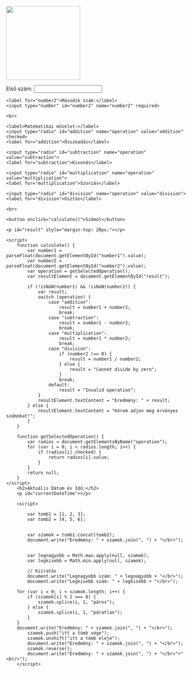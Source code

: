 
<!DOCTYPE html>
<html lang="en">
<head>
    <meta charset="UTF-8">
    <meta name="viewport" content="width=device-width, initial-scale=1.0">
    <title>Dokumentum</title>
</head>
<body>
    <img id="myImage" src="sad.webp" style="width: 200px;height: 200px;" onmouseenter="csere()" onmouseleave="vcsere()">
    <script>
        function csere() {
            document.getElementById("myImage").src = "hepi.jpg";
        }

        function vcsere() {
            document.getElementById("myImage").src = "sad.webp";
        }
    </script>
<label for="colorList">Válassz egy színt:</label>
<select id="colorList" onchange="changeTextColor()">
    <option value="" selected disabled>Válassz színt...</option>
    <option value="red">Piros</option>
    <option value="green">Zöld</option>
    <option value="blue">Kék</option>
    <option value="yellow">Sárga</option>
    <option value="orange">Narancs</option>
</select>

<p id="colorfulText" style="margin-top: 20px;">
    Ez egy hosszabb szöveg tetszőleges témakörben. Amikor kiválasztasz egy színt a listából,
    a szöveg színe megváltozik a kiválasztott színre.
</p>

<script>
    function changeTextColor() {
        var colorList = document.getElementById("colorList");
        var colorfulText = document.getElementById("colorfulText");
        var selectedColor = colorList.value;

        if (selectedColor) {
            colorfulText.style.color = selectedColor;
        } else {
            colorfulText.style.color = "";
        }
    }
</script>
<label for="number1">Első szám:</label>
    <input type="number" id="number1" name="number1" required>

    <label for="number2">Második szám:</label>
    <input type="number" id="number2" name="number2" required>

    <br>

    <label>Matematikai művelet:</label>
    <input type="radio" id="addition" name="operation" value="addition" checked>
    <label for="addition">Összeadás</label>

    <input type="radio" id="subtraction" name="operation" value="subtraction">
    <label for="subtraction">Kivonás</label>

    <input type="radio" id="multiplication" name="operation" value="multiplication">
    <label for="multiplication">Szorzás</label>

    <input type="radio" id="division" name="operation" value="division">
    <label for="division">Osztás</label>

    <br>

    <button onclick="calculate()">Számol</button>

    <p id="result" style="margin-top: 20px;"></p>

    <script>
        function calculate() {
            var number1 = parseFloat(document.getElementById("number1").value);
            var number2 = parseFloat(document.getElementById("number2").value);
            var operation = getSelectedOperation();
            var resultElement = document.getElementById("result");

            if (!isNaN(number1) && !isNaN(number2)) {
                var result;
                switch (operation) {
                    case "addition":
                        result = number1 + number2;
                        break;
                    case "subtraction":
                        result = number1 - number2;
                        break;
                    case "multiplication":
                        result = number1 * number2;
                        break;
                    case "division":
                        if (number2 !== 0) {
                            result = number1 / number2;
                        } else {
                            result = "Cannot divide by zero";
                        }
                        break;
                    default:
                        result = "Invalid operation";
                }
                resultElement.textContent = "Eredmény: " + result;
            } else {
                resultElement.textContent = "Kérem adjon meg érvényes számokat!";
            }
        }

        function getSelectedOperation() {
            var radios = document.getElementsByName("operation");
            for (var i = 0; i < radios.length; i++) {
                if (radios[i].checked) {
                    return radios[i].value;
                }
            }
            return null;
        }
    </script>
        <h2>Aktuális Dátum és Idő:</h2>
        <p id="currentDateTime"></p>

<script>
            function getCurrentDateTime() {
                var currentDate = new Date();
    
                var day = currentDate.getDate();
                var month = currentDate.getMonth() + 1; 
                var year = currentDate.getFullYear();
    
                var hours = currentDate.getHours();
                var minutes = currentDate.getMinutes();
                var seconds = currentDate.getSeconds();

                var formattedDateTime = day + "/" + month + "/" + year + " " + hours + ":" + minutes + ":" + seconds;
    
                return formattedDateTime;
            }
    
            function updateDateTime() {
                document.getElementById("currentDateTime").textContent = getCurrentDateTime();
            }
    
            setInterval(updateDateTime, 1000);
    
            updateDateTime();
        </script>

        <script>

            var tomb1 = [1, 2, 3];
            var tomb2 = [4, 5, 6];
    

            var szamok = tomb1.concat(tomb2);
            document.write("Eredmény: " + szamok.join(", ") + "</br>");
    

            var legnagyobb = Math.max.apply(null, szamok);
            var legkisebb = Math.min.apply(null, szamok);
    
            // Kiíratás
            document.write("Legnagyobb szám: " + legnagyobb + "</br>");
            document.write("Legkisebb szám: " + legkisebb + "</br>");
    
        for (var i = 0; i < szamok.length; i++) {
            if (szamok[i] % 2 === 0) {
                szamok.splice(i, 1, "páros");
            } else {
                szamok.splice(i, 1, "páratlan");
            }
        }
        document.write("Eredmény: " + szamok.join(", ") + "</br>");
            szamok.push("itt a tömb vége");
            szamok.unshift("itt a tömb eleje");
            document.write("Eredmény: " + szamok.join(", ") + "</br>");
            szamok.reverse();
            document.write("Eredmény: " + szamok.join(", ") + "</br>"+"<br/>");
        </script>  

<script>
    var ellenorzo = "Hamarosan ellenőrző webprogramozásból. Sokat fogok rá tanulni, ígérem.";
    document.write(ellenorzo + "<br>");
    var elsoMondat = ellenorzo.split('. ')[0];
    document.write("Első mondat: " + elsoMondat + "<br>");
    elsoMondat = elsoMondat.toUpperCase();
    document.write("Első mondat csupa nagybetűvel: " + elsoMondat + "<br>");
</script>

<script>
    var szam = 5.50;
    var felfeleKerekitve = Math.ceil(szam);
    document.write("Kerekítve felfelé: " + felfeleKerekitve + "<br>");
    var lefeleKerekitve = Math.floor(szam);
    document.write("Kerekítve lefelé: " + lefeleKerekitve + "<br>");
    var harmadikHatvany = Math.pow(szam, 3);
    document.write("Harmadik hatványra emelve: " + harmadikHatvany + "<br>");
    var negyzetgyok = Math.sqrt(szam);
    document.write("Négyzetgyök: " + negyzetgyok + "<br>");
</script>
</body>
</html>
        
